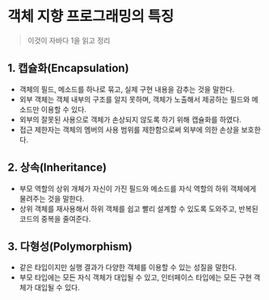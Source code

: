 # 객체 지향 프로그래밍의 특징
 > 이것이 자바다 1을 읽고 정리

 ## 1. 캡슐화(Encapsulation)
 * 객체의 필드, 메소드를 하나로 묶고, 실제 구현 내용을 감추는 것을 말한다.      
 * 외부 객체는 객체 내부의 구조를 알지 못하며, 객체가 노출해서 제공하는 필드와 메소드만 이용할 수 있다.    
 * 외부의 잘못된 사용으로 객체가 손상되지 않도록 하기 위해 캡슐화를 하였다.  
 * 접근 제한자는 객체의 멤버의 사용 범위를 제한함으로써 외부에 의한 손상을 보호한다.    

 ## 2. 상속(Inheritance)
 * 부모 역할의 상위 개체가 자신이 가진 필드와 메소드를 자식 역할의 하위 객체에게 물려주는 것을 말한다.     
 * 상위 객체를 재사용해서 하위 객체를 쉽고 빨리 설계할 수 있도록 도와주고, 반복된 코드의 중복을 줄여준다.    

 ## 3. 다형성(Polymorphism)
 * 같은 타입이지만 실행 결과가 다양한 객체를 이용할 수 있는 성질을 말한다.    
 * 부모 타입에는 모든 자식 객체가 대입될 수 있고, 인터페이스 타입에는 모든 구현 객체가 대입될 수 있다.


